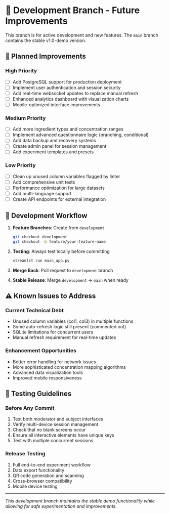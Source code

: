 # 🔧 Development Branch - Future Improvements

This branch is for active development and new features. The `main` branch contains the stable v1.0-demo version.

## 🚧 **Planned Improvements**

### **High Priority**
- [ ] Add PostgreSQL support for production deployment
- [ ] Implement user authentication and session security
- [ ] Add real-time websocket updates to replace manual refresh
- [ ] Enhanced analytics dashboard with visualization charts
- [ ] Mobile-optimized interface improvements

### **Medium Priority**  
- [ ] Add more ingredient types and concentration ranges
- [ ] Implement advanced questionnaire logic (branching, conditional)
- [ ] Add data backup and recovery systems
- [ ] Create admin panel for session management
- [ ] Add experiment templates and presets

### **Low Priority**
- [ ] Clean up unused column variables flagged by linter
- [ ] Add comprehensive unit tests
- [ ] Performance optimization for large datasets
- [ ] Add multi-language support
- [ ] Create API endpoints for external integration

## 🔄 **Development Workflow**

1. **Feature Branches**: Create from `development`
   ```bash
   git checkout development
   git checkout -b feature/your-feature-name
   ```

2. **Testing**: Always test locally before committing
   ```bash
   streamlit run main_app.py
   ```

3. **Merge Back**: Pull request to `development` branch
4. **Stable Release**: Merge `development` → `main` when ready

## ⚠️ **Known Issues to Address**

### **Current Technical Debt**
- Unused column variables (col1, col3) in multiple functions
- Some auto-refresh logic still present (commented out)
- SQLite limitations for concurrent users
- Manual refresh requirement for real-time updates

### **Enhancement Opportunities**
- Better error handling for network issues
- More sophisticated concentration mapping algorithms
- Advanced data visualization tools
- Improved mobile responsiveness

## 🧪 **Testing Guidelines**

### **Before Any Commit**
1. Test both moderator and subject interfaces
2. Verify multi-device session management
3. Check that no blank screens occur
4. Ensure all interactive elements have unique keys
5. Test with multiple concurrent sessions

### **Release Testing**
1. Full end-to-end experiment workflow
2. Data export functionality
3. QR code generation and scanning
4. Cross-browser compatibility
5. Mobile device testing

---

*This development branch maintains the stable demo functionality while allowing for safe experimentation and improvements.*